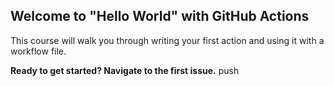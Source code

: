 ## Welcome to "Hello World" with GitHub Actions

This course will walk you through writing your first action and using it with a workflow file. 

**Ready to get started? Navigate to the first issue.**
push
